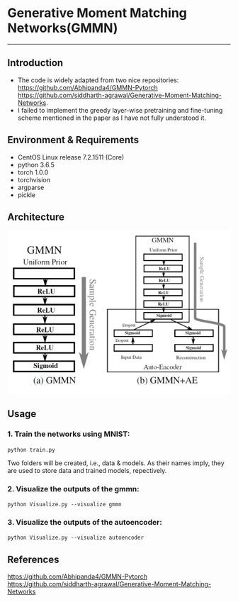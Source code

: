 # Generative Moment Matching Networks(GMMN)
-------------------------------------------------
## Introduction
 * The code is widely adapted from two nice repositories:<br>
<https://github.com/Abhipanda4/GMMN-Pytorch> <br>
<https://github.com/siddharth-agrawal/Generative-Moment-Matching-Networks>. <br>
 * I failed to implement the greedy layer-wise pretraining and fine-tuning scheme mentioned in the paper as I have not fully understood it.

## Environment & Requirements
* CentOS Linux release 7.2.1511 (Core)<br>
* python 3.6.5<br>
* torch  1.0.0<br>
* torchvision<br>
* argparse<br>
* pickle

## Architecture
![](https://github.com/gxwangupc/GMMN-PyTorch/blob/master/architecture.png)
## Usage
### 1. Train the networks using MNIST:<br>
    python train.py
Two folders will be created, i.e., data & models. As their names imply, they are used to store data and trained models, repectively. 
### 2. Visualize the outputs of the gmmn:  <br>
    python Visualize.py --visualize gmmn
### 3. Visualize the outputs of the autoencoder:  
    python Visualize.py --visualize autoencoder

## References 
<https://github.com/Abhipanda4/GMMN-Pytorch><br>
<https://github.com/siddharth-agrawal/Generative-Moment-Matching-Networks>
